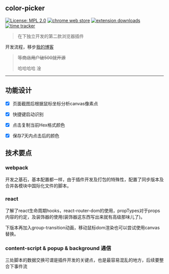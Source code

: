 ## color-picker
[![License: MPL 2.0](https://img.shields.io/badge/License-MPL%202.0-brightgreen.svg)](https://opensource.org/licenses/MPL-2.0) [![chrome web store](https://img.shields.io/chrome-web-store/v/lkfniiefogmonnkjeaceppmeakpagfmg.svg)](https://chrome.google.com/webstore/detail/lkfniiefogmonnkjeaceppmeakpagfmg) [![extension downloads](https://img.shields.io/chrome-web-store/users/lkfniiefogmonnkjeaceppmeakpagfmg.svg?label=users)](https://chrome.google.com/webstore/detail/lkfniiefogmonnkjeaceppmeakpagfmg) [![time tracker](https://wakatime.com/badge/github/elegantYU/color-picker.svg)](https://wakatime.com/badge/github/elegantYU/color-picker)

> 在下独立开发的第二款浏览器插件

开发流程，移步[我的博客](https://elegantyu.github.io/2020/06/07/webpack+react/)

> ~~等商店用户破500就开源~~
> 
> 哈哈哈哈 淦

----
## 功能设计

- [x] 页面截图后根据鼠标坐标分析canvas像素点
- [x] 快捷键启动识别
- [x] 点击复制当前Hex格式颜色
- [x] 保存7天内点击后的颜色


## 技术要点

### webpack

开发之基石，基本配置都一样，由于插件开发及打包的特殊性，配置了同步版本及合并各模块中国际化文件的脚本。

### react

了解了react生命周期hooks，react-router-dom的使用，propTypes对于props内容的约定，及装饰器的使用(装饰器这东西写出来就有高级那味儿了)。

下版本再加入group-transition动画，移动鼠标dom渲染也可以尝试使用canvas替换。

### content-script & popup & background 通信

三处脚本的数据交换可谓是插件开发的关键点，也是最容易混乱的地方，后续要整合下事件流
